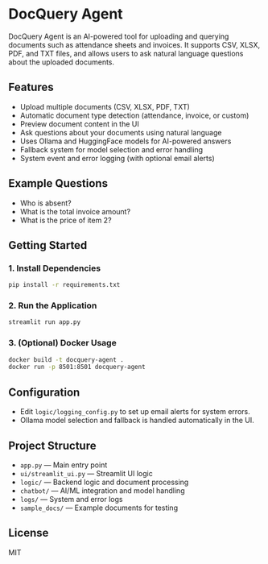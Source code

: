 # DocQuery Agent

DocQuery Agent is an AI-powered tool for uploading and querying documents such as attendance sheets and invoices. It supports CSV, XLSX, PDF, and TXT files, and allows users to ask natural language questions about the uploaded documents.

## Features
- Upload multiple documents (CSV, XLSX, PDF, TXT)
- Automatic document type detection (attendance, invoice, or custom)
- Preview document content in the UI
- Ask questions about your documents using natural language
- Uses Ollama and HuggingFace models for AI-powered answers
- Fallback system for model selection and error handling
- System event and error logging (with optional email alerts)

## Example Questions
- Who is absent?
- What is the total invoice amount?
- What is the price of item 2?

## Getting Started

### 1. Install Dependencies
```zsh
pip install -r requirements.txt
```

### 2. Run the Application
```zsh
streamlit run app.py
```

### 3. (Optional) Docker Usage
```zsh
docker build -t docquery-agent .
docker run -p 8501:8501 docquery-agent
```

## Configuration
- Edit `logic/logging_config.py` to set up email alerts for system errors.
- Ollama model selection and fallback is handled automatically in the UI.

## Project Structure
- `app.py` — Main entry point
- `ui/streamlit_ui.py` — Streamlit UI logic
- `logic/` — Backend logic and document processing
- `chatbot/` — AI/ML integration and model handling
- `logs/` — System and error logs
- `sample_docs/` — Example documents for testing

## License
MIT